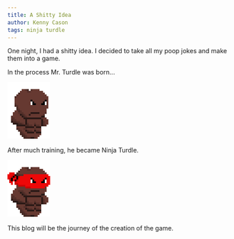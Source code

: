 ```yaml
---
title: A Shitty Idea
author: Kenny Cason
tags: ninja turdle
---
```


One night, I had a shitty idea. I decided to take all my poop jokes and make them into a game.

In the process Mr. Turdle was born...

<img src="/images/ninja_plain_large.png"/>

After much training, he became Ninja Turdle.

<img src="/images/ninja_large.png"/>

This blog will be the journey of the creation of the game.
